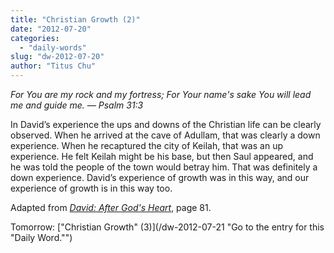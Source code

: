 ```yaml
---
title: "Christian Growth (2)"
date: "2012-07-20"
categories: 
  - "daily-words"
slug: "dw-2012-07-20"
author: "Titus Chu"
---
```


_For You are my rock and my fortress; For Your name's sake You will lead me and guide me. — Psalm 31:3_

In David’s experience the ups and downs of the Christian life can be clearly observed. When he arrived at the cave of Adullam, that was clearly a down experience. When he recaptured the city of Keilah, that was an up experience. He felt Keilah might be his base, but then Saul appeared, and he was told the people of the town would betray him. That was definitely a down experience. David’s experience of growth was in this way, and our experience of growth is in this way too.

Adapted from _[David: After God's Heart](/book-david "Go to the listing for this book.")_, page 81.

Tomorrow: ["Christian Growth" (3)](/dw-2012-07-21 "Go to the entry for this "Daily Word."")
